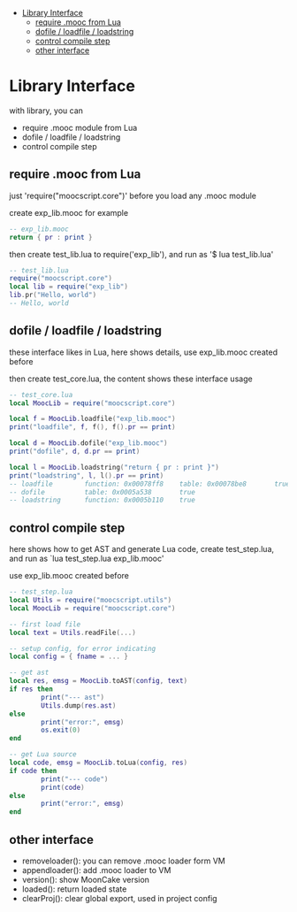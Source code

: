 
- [Library Interface](#library-interface)
  - [require .mooc from Lua](#require-mooc-from-lua)
  - [dofile / loadfile / loadstring](#dofile--loadfile--loadstring)
  - [control compile step](#control-compile-step)
  - [other interface](#other-interface)
  
# Library Interface

with library, you can

- require .mooc module from Lua
- dofile / loadfile / loadstring
- control compile step

## require .mooc from Lua

just 'require("moocscript.core")' before you load any .mooc module

create exp_lib.mooc for example

```lua
-- exp_lib.mooc
return { pr : print }
```

then create test_lib.lua to require('exp_lib'), and run as '$ lua test_lib.lua'

```lua
-- test_lib.lua
require("moocscript.core")
local lib = require("exp_lib")
lib.pr("Hello, world")
-- Hello, world
```

## dofile / loadfile / loadstring

these interface likes in Lua, here shows details, use exp_lib.mooc created before

then create test_core.lua, the content shows these interface usage

```lua
-- test_core.lua
local MoocLib = require("moocscript.core")

local f = MoocLib.loadfile("exp_lib.mooc")
print("loadfile", f, f(), f().pr == print)

local d = MoocLib.dofile("exp_lib.mooc")
print("dofile", d, d.pr == print)

local l = MoocLib.loadstring("return { pr : print }")
print("loadstring", l, l().pr == print)
-- loadfile        function: 0x00078ff8    table: 0x00078be8       true
-- dofile          table: 0x0005a538       true
-- loadstring      function: 0x0005b110    true
```

## control compile step

here shows how to get AST and generate Lua code, create test_step.lua, and run as `lua test_step.lua exp_lib.mooc'

use exp_lib.mooc created before

```lua
-- test_step.lua
local Utils = require("moocscript.utils")
local MoocLib = require("moocscript.core")

-- first load file
local text = Utils.readFile(...)

-- setup config, for error indicating
local config = { fname = ... }

-- get ast
local res, emsg = MoocLib.toAST(config, text)
if res then
        print("--- ast")
        Utils.dump(res.ast)
else
        print("error:", emsg)
        os.exit(0)
end

-- get Lua source
local code, emsg = MoocLib.toLua(config, res)
if code then
        print("--- code")
        print(code)
else
        print("error:", emsg)
end
```

## other interface

- removeloader(): you can remove .mooc loader form VM
- appendloader(): add .mooc loader to VM
- version(): show MoonCake version
- loaded(): return loaded state
- clearProj(): clear global export, used in project config
